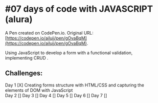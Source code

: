 # #07 days of code with JAVASCRIPT (alura)

A Pen created on CodePen.io. Original URL: [https://codepen.io/ailujj/pen/gOvaBqM](https://codepen.io/ailujj/pen/gOvaBqM).

Using JavaScript to develop a form  with a functional validation, implementing CRUD . 

## Challenges:

Day 1 [X] Creating forms structure with HTML/CSS and capturing the elements of DOM with JavaScript <br>
Day 2 []
Day 3 []
Day 4 []
Day 5 []
Day 6 []
Day 7 []